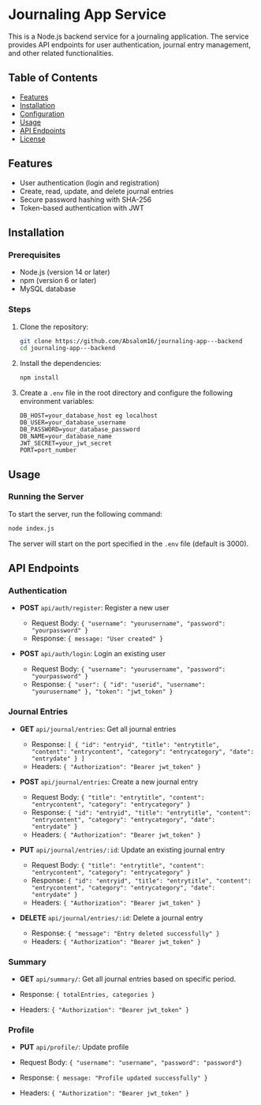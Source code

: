 # Journaling App Service

This is a Node.js backend service for a journaling application. The service provides API endpoints for user authentication, journal entry management, and other related functionalities.

## Table of Contents

- [Features](#features)
- [Installation](#installation)
- [Configuration](#configuration)
- [Usage](#usage)
- [API Endpoints](#api-endpoints)
- [License](#license)

## Features

- User authentication (login and registration)
- Create, read, update, and delete journal entries
- Secure password hashing with SHA-256
- Token-based authentication with JWT

## Installation

### Prerequisites

- Node.js (version 14 or later)
- npm (version 6 or later)
- MySQL database

### Steps

1. Clone the repository:

   ```bash
   git clone https://github.com/Absalom16/journaling-app---backend
   cd journaling-app---backend
   ```

2. Install the dependencies:

   ```bash
   npm install
   ```

3. Create a `.env` file in the root directory and configure the following environment variables:

   ```plaintext
   DB_HOST=your_database_host eg localhost
   DB_USER=your_database_username
   DB_PASSWORD=your_database_password
   DB_NAME=your_database_name
   JWT_SECRET=your_jwt_secret
   PORT=port_number
   ```

## Usage

### Running the Server

To start the server, run the following command:

```bash
node index.js
```

The server will start on the port specified in the `.env` file (default is 3000).

## API Endpoints

### Authentication

- **POST** `api/auth/register`: Register a new user

  - Request Body: `{ "username": "yourusername", "password": "yourpassword" }`
  - Response: `{ message: "User created" }`

- **POST** `api/auth/login`: Login an existing user
  - Request Body: `{ "username": "yourusername", "password": "yourpassword" }`
  - Response: `{ "user": { "id": "userid", "username": "yourusername" }, "token": "jwt_token" }`

### Journal Entries

- **GET** `api/journal/entries`: Get all journal entries

  - Response: `[ { "id": "entryid", "title": "entrytitle", "content": "entrycontent", "category": "entrycategory", "date": "entrydate" } ]`
  - Headers: `{ "Authorization": "Bearer jwt_token" }`

- **POST** `api/journal/entries`: Create a new journal entry

  - Request Body: `{ "title": "entrytitle", "content": "entrycontent", "category": "entrycategory" }`
  - Response: `{ "id": "entryid", "title": "entrytitle", "content": "entrycontent", "category": "entrycategory", "date": "entrydate" }`
  - Headers: `{ "Authorization": "Bearer jwt_token" }`

- **PUT** `api/journal/entries/:id`: Update an existing journal entry

  - Request Body: `{ "title": "entrytitle", "content": "entrycontent", "category": "entrycategory" }`
  - Response: `{ "id": "entryid", "title": "entrytitle", "content": "entrycontent", "category": "entrycategory", "date": "entrydate" }`
  - Headers: `{ "Authorization": "Bearer jwt_token" }`

- **DELETE** `api/journal/entries/:id`: Delete a journal entry
  - Response: `{ "message": "Entry deleted successfully" }`
  - Headers: `{ "Authorization": "Bearer jwt_token" }`

### Summary

- **GET** `api/summary/`: Get all journal entries based on specific period.

- Response: `{ totalEntries, categories }`
- Headers: `{ "Authorization": "Bearer jwt_token" }`

### Profile

- **PUT** `api/profile/`: Update profile

- Request Body: `{ "username": "username", "password": "password"}`
- Response: `{ message: "Profile updated successfully" }`
- Headers: `{ "Authorization": "Bearer jwt_token" }`
